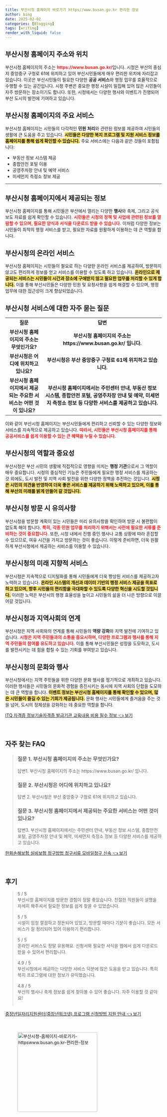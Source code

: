 ```yaml
---
title: 부산시청 홈페이지 바로가기 https//www.busan.go.kr 편리한 정보
author: bing
date: 2025-02-02
categories: [Blogging]
tags: [writing]
render_with_liquid: false
---
```



<h2 id='부산시청 홈페이지 주소와 위치'>부산시청 홈페이지 주소와 위치</h2>

<p>부산시청 홈페이지의 주소는 <b><span style="color: #ee2323;">https://www.busan.go.kr/</span></b>입니다. 시청은 부산의 중심지 중앙중구 구청로 61에 위치하고 있어 부산시민들에게 매우 편리한 위치에 자리잡고 있습니다. 이곳은 부산시민들이 필요한 다양한 <b>공공 서비스</b>와 행정 업무를 효율적으로 수행할 수 있는 공간입니다. 시청 주변은 중요한 행정 시설이 밀집해 있어 많은 시민들이 자주 방문하는 장소이기도 합니다. 또한, 시청에서는 다양한 행사와 이벤트가 진행되어 부산 도시의 발전에 기여하고 있습니다.</p>

<h2 id='부산시청 홈페이지의 주요 서비스'>부산시청 홈페이지의 주요 서비스</h2>

<p>부산시청 홈페이지는 시민들의 다각적인 <b>민원 처리</b>와 관련된 정보를 제공하여 시민들의 생활에 큰 도움을 주고 있습니다. <b><span style="background-color: #ffe066;">시민들은 다양한 복지 프로그램 및 지원 서비스 정보를 홈페이지를 통해 쉽게 확인할 수 있습니다.</span></b> 주요 서비스에는 다음과 같은 것들이 포함됩니다:</p>

<ul>
    <li>부동산 정보 시스템 제공</li>
    <li>종합안전 포털 이용</li>
    <li>공영주차장 안내 및 예약 서비스</li>
    <li>미세먼지 측정소 정보 제공</li>
</ul>

<hr />

<h2 id='부산시청 홈페이지에서 제공되는 정보'>부산시청 홈페이지에서 제공되는 정보</h2>

<p>부산시청 홈페이지를 통해 시민들은 부산에서 열리는 다양한 <b>행사</b>와 축제, 그리고 공식 보도 자료를 쉽게 확인할 수 있습니다. <b><span style="color: #ee2323;">시민들은 시청의 정책 및 사업에 관련된 정보를 열람할 수 있으며, 필요한 양식과 서식을 다운로드 받을 수 있습니다.</span></b> 이처럼 다양한 정보는 시민들이 최적의 행정 서비스를 받고, 필요한 자료를 원활하게 이용하는 데 큰 역할을 합니다.</p>

<h2 id='부산시청의 온라인 서비스'>부산시청의 온라인 서비스</h2>

<p>부산시청 홈페이지는 시민들이 필요로 하는 다양한 온라인 서비스를 제공하여, 방문하지 않고도 편리하게 정보를 얻고 서비스를 이용할 수 있도록 하고 있습니다. <b><span style="background-color: #ffe066;">온라인으로 제공되는 서비스는 시민들이 시간과 장소에 구애받지 않고 필요한 업무를 처리할 수 있게 합니다.</span></b> 이를 통해 부산시민들은 다양한 민원 및 요청사항을 쉽게 해결할 수 있으며, 행정 업무에 대한 접근성이 크게 향상되었습니다.</p>

<h2 id='부산시청 서비스에 대한 자주 묻는 질문'>부산시청 서비스에 대한 자주 묻는 질문</h2>

<table>
    <tr>
        <td style="text-align: center; height: 17px;"><b>질문</b></td>
        <td style="text-align: center; height: 17px;"><b>답변</b></td>
    </tr>
    <tr>
        <td style="text-align: center; height: 17px;"><b>부산시청 홈페이지의 주소는 무엇인가요?</b></td>
        <td style="text-align: center; height: 17px;"><b>부산시청 홈페이지의 주소는 https://www.busan.go.kr/ 입니다.</b></td>
    </tr>
    <tr>
        <td style="text-align: center; height: 17px;"><b>부산시청은 어디에 위치하고 있나요?</b></td>
        <td style="text-align: center; height: 17px;"><b>부산시청은 부산 중앙중구 구청로 61에 위치하고 있습니다.</b></td>
    </tr>
    <tr>
        <td style="text-align: center; height: 17px;"><b>부산시청 홈페이지에서 제공되는 주요한 서비스는 어떤 것이 있나요?</b></td>
        <td style="text-align: center; height: 17px;"><b>부산시청 홈페이지에서는 주민센터 안내, 부동산 정보 시스템, 종합안전 포털, 공영주차장 안내 및 예약, 미세먼지 측정소 정보 등 다양한 서비스를 제공하고 있습니다.</b></td>
    </tr>
</table>

<p>이와 같이 부산시청 홈페이지는 부산시민들에게 편리하고 신뢰할 수 있는 다양한 정보와 서비스를 지속적으로 제공하고 있습니다. <b><span style="color: #ee2323;">따라서, 시민들은 부산시청 홈페이지를 통해 공공서비스를 쉽게 이용할 수 있는 큰 혜택을 누릴 수 있습니다.</span></b></p>

<h2 id='부산시청의 역할과 중요성'>부산시청의 역할과 중요성</h2>

<p>부산시청은 부산 시민의 생활에 직접적으로 영향을 미치는 <b>행정 기관</b>으로서 그 역할이 매우 중요합니다. 시청의 중심적인 기능은 주민들에게 필요한 행정 서비스를 제공하는 것 외에도, 도시 발전 및 지역 사회 발전을 위한 다양한 정책을 추진하는 것입니다. <b><span style="background-color: #ffe066;">시청은 시민의 의견을 반영하여 더욱 좋은 서비스를 제공하기 위해 노력하고 있으며, 이를 통해 부산의 미래를 밝게 만들어 갈 것입니다.</span></b></p>

<h2 id='부산시청 방문 시 유의사항'>부산시청 방문 시 유의사항</h2>

<p>부산시청을 방문할 계획이 있는 시민들은 미리 유의사항을 확인하여 방문 시 불편함이 없도록 해야 합니다. <b><span style="color: #ee2323;">특히, 각종 민원 업무를 처리하기 위해서는 사전에 필요한 서류를 준비하는 것이 중요합니다.</span></b> 또한, 시청 내에서 진행 중인 행사나 교통 상황에 따라 혼잡할 수 있으므로, 여유 시간을 가지고 방문하는 것이 좋습니다. 이렇게 준비하면, 더욱 원활하게 부산시청에서 제공하는 서비스를 이용할 수 있습니다.</p>

<h2 id='부산시청의 미래 지향적 서비스'>부산시청의 미래 지향적 서비스</h2>

<p>부산시청은 지속적으로 디지털화를 통해 시민들에게 더욱 향상된 서비스를 제공하고자 노력하고 있습니다. <b><span style="background-color: #ffe066;">온라인 시스템의 개선과 데이터 기반의 행정 서비스 제공을 목표로 하고 있으며, 향후 시민들의 편리함을 극대화할 수 있도록 다양한 혁신을 시도할 것입니다.</span></b> 이러한 노력은 부산시의 행정 효율성을 높이고 시민들의 삶을 더 나은 방향으로 이끌어갈 것입니다.</p>

<h2 id='부산시청과 지역사회의 연계'>부산시청과 지역사회의 연계</h2>

<p>부산시청은 지역 사회와의 연계를 통해 시민들의 <b>역량 강화</b>와 지역 발전에 기여하고 있습니다. <b><span style="color: #ee2323;">시청은 지역 주민들과의 소통을 중요시하며, 다양한 프로그램과 행사를 통해 지역 주민들의 참여를 유도하고 있습니다.</span></b> 이를 통해 부산시민들은 성장을 도모하고, 도시를 발전시키는 데 힘을 합칠 수 있는 기회를 부여받고 있습니다.</p>

<h2 id='부산시청의 문화와 행사'>부산시청의 문화와 행사</h2>

<p>부산시청에서는 지역 주민들을 위한 다양한 문화 행사를 정기적으로 개최하고 있습니다. 이러한 행사들은 시민들의 문화적 경험을 증진시키는 동시에 지역 사회의 단합을 도모하는 데 큰 역할을 합니다. <b><span style="background-color: #ffe066;">이벤트 정보는 부산시청 홈페이지를 통해 확인할 수 있으며, 많은 시민들이 즐길 수 있는 기회가 제공됩니다.</span></b> 문화 행사는 시민들에게 즐거움을 주는 것을 넘어, 도시의 정체성을 강화하는 데 중요한 역할을 합니다.</p>


<p><a class="click-button" title="ITQ 자격증 정보기술자격증 발급기관 교육내용 비용 필수 정보" href="https://adkhouse.github.io/posts/ITQ-%EC%9E%90%EA%B2%A9%EC%A6%9D-%EC%A0%95%EB%B3%B4%EA%B8%B0%EC%88%A0%EC%9E%90%EA%B2%A9%EC%A6%9D-%EB%B0%9C%EA%B8%89%EA%B8%B0%EA%B4%80-%EA%B5%90%EC%9C%A1%EB%82%B4%EC%9A%A9-%EB%B9%84%EC%9A%A9-%ED%95%84%EC%88%98-%EC%A0%95%EB%B3%B4/" rel="dofollow">ITQ 자격증 정보기술자격증 발급기관 교육내용 비용 필수 정보 👈 보기</a></p><br>
<h2 id='자주_찾는_FAQ'>자주 찾는 FAQ</h2>
<div itemscope="" itemtype="https://schema.org/FAQPage"> 
<blockquote> 
<div itemscope="" itemprop="mainEntity" itemtype="https://schema.org/Question"> 
<h3 itemprop="name">질문 1. 부산시청 홈페이지의 주소는 무엇인가요?</h3> 
<div itemscope="" itemprop="acceptedAnswer" itemtype="https://schema.org/Answer"> 
<span itemprop="text"> 
<p>답변1. 부산시청 홈페이지의 주소는 https://www.busan.go.kr/ 입니다.</p> 
</span> 
</div> 
</div> 

<div itemscope="" itemprop="mainEntity" itemtype="https://schema.org/Question"> 
<h3 itemprop="name">질문 2. 부산시청은 어디에 위치하고 있나요?</h3> 
<div itemscope="" itemprop="acceptedAnswer" itemtype="https://schema.org/Answer"> 
<span itemprop="text"> 
<p>답변 2. 부산시청은 부산 중앙중구 구청로 61에 위치하고 있습니다.</p> 
</span> 
</div> 
</div> 

<div itemscope="" itemprop="mainEntity" itemtype="https://schema.org/Question"> 
<h3 itemprop="name">질문 3. 부산시청 홈페이지에서 제공되는 주요한 서비스는 어떤 것이 있나요?</h3> 
<div itemscope="" itemprop="acceptedAnswer" itemtype="https://schema.org/Answer"> 
<span itemprop="text"> 
<p>답변3. 부산시청 홈페이지에서는 주민센터 안내, 부동산 정보 시스템, 종합안전 포털, 공영주차장 안내 및 예약, 미세먼지 측정소 정보 등 다양한 서비스를 제공하고 있습니다.</p> 
</span> 
</div> 
</div> 
</blockquote> 
</div>
<p><a class="click-button" title="한화손해보험 실비보험 청구방법 청구서류 모바일청구 신속" href="https://adkhouse.github.io/posts/%ED%95%9C%ED%99%94%EC%86%90%ED%95%B4%EB%B3%B4%ED%97%98-%EC%8B%A4%EB%B9%84%EB%B3%B4%ED%97%98-%EC%B2%AD%EA%B5%AC%EB%B0%A9%EB%B2%95-%EC%B2%AD%EA%B5%AC%EC%84%9C%EB%A5%98-%EB%AA%A8%EB%B0%94%EC%9D%BC%EC%B2%AD%EA%B5%AC-%EC%8B%A0%EC%86%8D/" rel="dofollow">한화손해보험 실비보험 청구방법 청구서류 모바일청구 신속 👈 보기</a></p><br>
<h2 id='후기'>후기</h2>
<div itemscope itemtype="https://schema.org/Product">
  <blockquote>
  <div itemprop="review" itemscope itemtype="https://schema.org/Review">
      <div itemprop="reviewRating" itemscope itemtype="https://schema.org/Rating"> <span itemprop="ratingValue">5</span> / <span itemprop="bestRating">5</span> </div>
      <span itemprop="reviewBody">부산시청 홈페이지를 방문한 경험이 정말 좋았습니다. 친절한 직원들이 설명을 자세히 해주셔서 필요한 정보를 쉽게 찾을 수 있었습니다.</span>
  </div>
  <br>
  <div itemprop="review" itemscope itemtype="https://schema.org/Review">
      <div itemprop="reviewRating" itemscope itemtype="https://schema.org/Rating"> <span itemprop="ratingValue">5</span> / <span itemprop="bestRating">5</span> </div>
      <span itemprop="reviewBody">시설이 엄청 깔끔하고 정돈되어 있었고, 방문할 때마다 기분이 좋습니다. 모든 서비스가 잘 정리되어 있어 이용하기 편리합니다.</span>
  </div>
  <br>
  <div itemprop="review" itemscope itemtype="https://schema.org/Review">
      <div itemprop="reviewRating" itemscope itemtype="https://schema.org/Rating"> <span itemprop="ratingValue">5</span> / <span itemprop="bestRating">5</span> </div>
      <span itemprop="reviewBody">온라인 서비스도 정말 유용해요. 신청서와 필요한 서식을 웹에서 쉽게 다운로드 받을 수 있어서 편리합니다.</span>
  </div>
  <br>
  <div itemprop="review" itemscope itemtype="https://schema.org/Review">
      <div itemprop="reviewRating" itemscope itemtype="https://schema.org/Rating"> <span itemprop="ratingValue">4.9</span> / <span itemprop="bestRating">5</span> </div>
      <span itemprop="reviewBody">부산시청에서 제공하는 다양한 서비스 덕분에 많은 도움을 받고 있습니다. 특히 복지 프로그램에 대한 정보가 유익했습니다.</span>
  </div>
  <br>
  <div itemprop="review" itemscope itemtype="https://schema.org/Review">
      <div itemprop="reviewRating" itemscope itemtype="https://schema.org/Rating"> <span itemprop="ratingValue">4.8</span> / <span itemprop="bestRating">5</span> </div>
      <span itemprop="reviewBody">부산의 행사나 축제 정보를 쉽게 찾아볼 수 있어 좋습니다. 자주 이용할 것 같아요!</span>
  </div>
  <br>
  </blockquote>
</div>
<p><a class="click-button" title="중장년일자리지원센터(중장년워크넷) 프로그램 신청방법 지원 안내" href="https://adkhouse.github.io/posts/%EC%A4%91%EC%9E%A5%EB%85%84%EC%9D%BC%EC%9E%90%EB%A6%AC%EC%A7%80%EC%9B%90%EC%84%BC%ED%84%B0(%EC%A4%91%EC%9E%A5%EB%85%84%EC%9B%8C%ED%81%AC%EB%84%B7)-%ED%94%84%EB%A1%9C%EA%B7%B8%EB%9E%A8-%EC%8B%A0%EC%B2%AD%EB%B0%A9%EB%B2%95-%EC%A7%80%EC%9B%90-%EC%95%88%EB%82%B4/" rel="dofollow">중장년일자리지원센터(중장년워크넷) 프로그램 신청방법 지원 안내 👈 보기</a></p><br>
<figure class="image"><img src="https://adkhouse.github.io/assets/img/thumbnail/부산시청-홈페이지-바로가기-httpswww.busan.go.kr-편리한-정보.webp" alt="부산시청-홈페이지-바로가기-httpswww.busan.go.kr-편리한-정보" width="256" height="256"></figure>